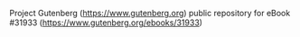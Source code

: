 Project Gutenberg (https://www.gutenberg.org) public repository for eBook #31933 (https://www.gutenberg.org/ebooks/31933)

